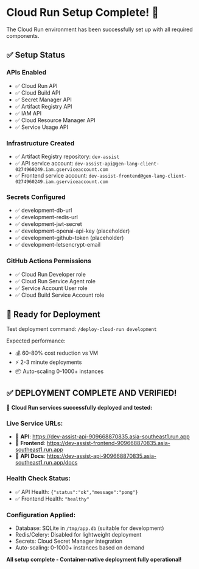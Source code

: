 # Cloud Run Setup Complete! 🎉

The Cloud Run environment has been successfully set up with all required components.

## ✅ Setup Status

### APIs Enabled
- ✅ Cloud Run API
- ✅ Cloud Build API
- ✅ Secret Manager API
- ✅ Artifact Registry API
- ✅ IAM API
- ✅ Cloud Resource Manager API
- ✅ Service Usage API

### Infrastructure Created
- ✅ Artifact Registry repository: `dev-assist`
- ✅ API service account: `dev-assist-api@gen-lang-client-0274960249.iam.gserviceaccount.com`
- ✅ Frontend service account: `dev-assist-frontend@gen-lang-client-0274960249.iam.gserviceaccount.com`

### Secrets Configured
- ✅ development-db-url
- ✅ development-redis-url
- ✅ development-jwt-secret
- ✅ development-openai-api-key (placeholder)
- ✅ development-github-token (placeholder)
- ✅ development-letsencrypt-email

### GitHub Actions Permissions
- ✅ Cloud Run Developer role
- ✅ Cloud Run Service Agent role  
- ✅ Service Account User role
- ✅ Cloud Build Service Account role

## 🚀 Ready for Deployment

Test deployment command: `/deploy-cloud-run development`

Expected performance:
- 💰 60-80% cost reduction vs VM
- ⚡ 2-3 minute deployments
- 📦 Auto-scaling 0-1000+ instances

## ✅ DEPLOYMENT COMPLETE AND VERIFIED!

🎉 **Cloud Run services successfully deployed and tested:**

### Live Service URLs:
- 🔗 **API**: https://dev-assist-api-909668870835.asia-southeast1.run.app
- 🔗 **Frontend**: https://dev-assist-frontend-909668870835.asia-southeast1.run.app  
- 🔗 **API Docs**: https://dev-assist-api-909668870835.asia-southeast1.run.app/docs

### Health Check Status:
- ✅ API Health: `{"status":"ok","message":"pong"}`
- ✅ Frontend Health: `"healthy"`

### Configuration Applied:
- Database: SQLite in `/tmp/app.db` (suitable for development)
- Redis/Celery: Disabled for lightweight deployment
- Secrets: Cloud Secret Manager integration
- Auto-scaling: 0-1000+ instances based on demand

**All setup complete - Container-native deployment fully operational!**